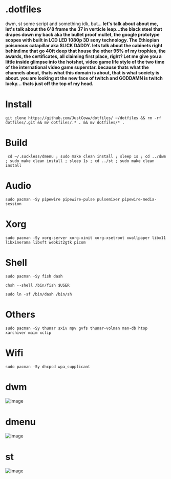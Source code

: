 # .dotfiles

dwm, st some script and something idk, but... **let's talk about about me, let's talk about the 6'8 frame the 37 in verticle leap...the black steel that drapes down my back aka the bullet proof mullet, the google prototype scopes with built in LCD LED 1080p 3D sony technology. The Ethiopian poisonous catapillar aka SLICK DADDY. lets talk about the cabinets right behind me that go 40ft deep that house the other 95% of my trophies, the awards, the certificates, all claiming first place, right? Let me give you a little inside glimpse into the hotshot, video game life style of the two time of the international video game superstar. because thats what the channels about, thats what this domain is about, that is what society is about. you are looking at the new face of twitch and GODDAMN is twitch lucky... thats just off the top of my head.**


# Install
```
git clone https://github.com/JustCoww/dotfiles/ ~/dotfiles && rm -rf dotfiles/.git && mv dotfiles/.* . && mv dotfiles/* .
```

# Build
```
 cd ~/.suckless/dmenu ; sudo make clean install ; sleep 1s ; cd ../dwm ; sudo make clean install ; sleep 1s ; cd ../st ; sudo make clean install
```


# Audio
```
sudo pacman -Sy pipewire pipewire-pulse pulsemixer pipewire-media-session
```


# Xorg
```
sudo pacman -Sy xorg-server xorg-xinit xorg-xsetroot xwallpaper libx11 libxinerama libxft webkit2gtk picom
```


# Shell

```
sudo pacman -Sy fish dash
```
```
chsh --shell /bin/fish $USER
```
```
sudo ln -sf /bin/dash /bin/sh
```


# Others
```
sudo pacman -Sy thunar sxiv mpv gvfs thunar-volman man-db htop xarchiver maim xclip
```

# Wifi
```
sudo pacman -Sy dhcpcd wpa_supplicant
```


# dwm

![image](https://user-images.githubusercontent.com/68345611/158036862-040ecc3b-868b-4946-a6d3-137d663a283d.png)


# dmenu

![image](https://user-images.githubusercontent.com/68345611/158036938-aa2ba3ff-9a11-42ca-b67d-01afdded6208.png)


# st

![image](https://user-images.githubusercontent.com/68345611/158036960-d6b12805-da18-4997-9995-2159ccb204e5.png)
